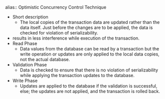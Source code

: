 alias:: Optimistic Concurrency Control Technique

- Short description
	- The local copies of the transaction data are updated rather than the data itself. Just before the changes are to be applied, the data is checked for violation of serializability.
- results in less interference while execution of the transaction.
- Read Phase
	- Data values from the database can be read by a transaction but the write operation or updates are only applied to the local data copies, not the actual database.
- Validation Phase
	- Data is checked to ensure that there is no violation of serializability while applying the transaction updates to the database.
- Write Phase
	- Updates are applied to the database if the validation is successful, else; the updates are not applied, and the transaction is rolled back.